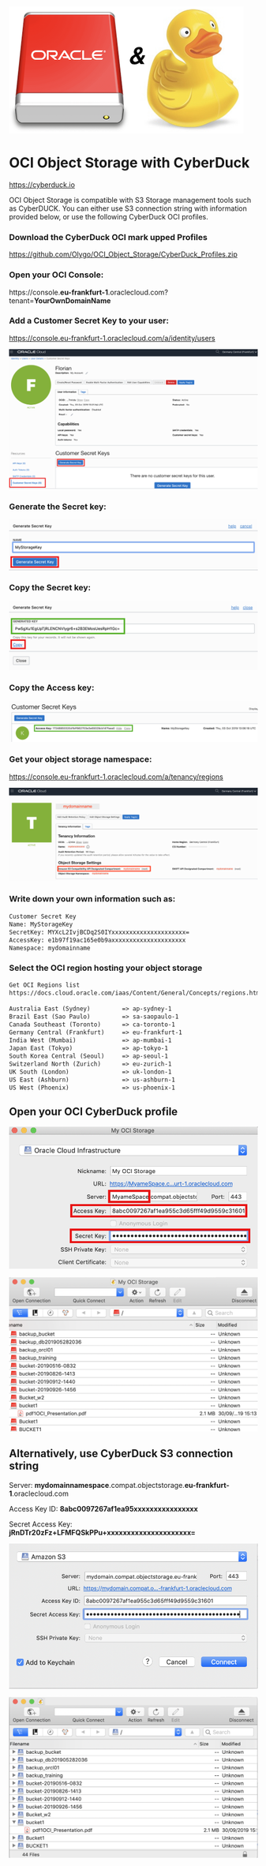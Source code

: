 ![OCI&CyberDuck_logo](./.images/OCI&Cyberduck.png)

# OCI Object Storage with CyberDuck
<https://cyberduck.io>

OCI Object Storage is compatible with S3 Storage management tools such as CyberDUCK. You can either use S3 connection string with information provided below, or use the following CyberDuck OCI profiles.

### Download the CyberDuck OCI mark upped Profiles

<https://github.com/Olygo/OCI_Object_Storage/CyberDuck_Profiles.zip>

### Open your OCI Console:

https://console.**eu-frankfurt-1**.oraclecloud.com?tenant=**YourOwnDomainName**

### Add a Customer Secret Key to your user:

<https://console.eu-frankfurt-1.oraclecloud.com/a/identity/users>

![CustomerSecretKey](./.images/1.png)

### Generate the Secret key:

![GenerateSecretKey](./.images/2.png)

### Copy the Secret key:

![CopySecretKey](./.images/3.png)

### Copy the Access key:

![CopyAccessKey](./.images/4.png)


### Get your object storage namespace:

<https://console.eu-frankfurt-1.oraclecloud.com/a/tenancy/regions>


![Getnamespace](./.images/5.png)

### Write down your own information such as:


	Customer Secret Key
	Name: MyStorageKey  
	SecretKey: MYXcL2IvjBCDq2S0IYxxxxxxxxxxxxxxxxxxxxx=
	AccessKey: e1b97f19ac165e0b9axxxxxxxxxxxxxxxxxxxxx
	Namespace: mydomainname

### Select the OCI region hosting your object storage
	
	
	Get OCI Regions list	
	https://docs.cloud.oracle.com/iaas/Content/General/Concepts/regions.htm#AboutRegionsandAvailabilityDomains
	
	Australia East (Sydney) 		=> ap-sydney-1
	Brazil East (Sao Paulo)			=> sa-saopaulo-1
	Canada Southeast (Toronto)		=> ca-toronto-1
	Germany Central (Frankfurt) 	=> eu-frankfurt-1
	India West (Mumbai)				=> ap-mumbai-1
	Japan East (Tokyo)				=> ap-tokyo-1
	South Korea Central (Seoul)		=> ap-seoul-1
	Switzerland North (Zurich)		=> eu-zurich-1
	UK South (London)				=> uk-london-1
	US East (Ashburn)				=> us-ashburn-1
	US West (Phoenix)				=> us-phoenix-1

## Open your OCI CyberDuck profile

![cyberduckconf1](./.images/6.png)

![cyberduckconf2](./.images/7.png)

## Alternatively, use CyberDuck S3 connection string

Server: **mydomainnamespace**.compat.objectstorage.**eu-frankfurt-1**.oraclecloud.com

Access Key ID: **8abc0097267af1ea95xxxxxxxxxxxxxxxx**

Secret Access Key: **jRnDTr20zFz+LFMFQSkPPu+xxxxxxxxxxxxxxxxxxxxx=**

![cyberduckconf1](./.images/8.png)

![cyberduckconf2](./.images/9.png)

	







